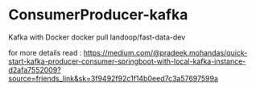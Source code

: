 # ConsumerProducer-kafka

Kafka with Docker
docker pull landoop/fast-data-dev

for more details read :
https://medium.com/@pradeek.mohandas/quick-start-kafka-producer-consumer-springboot-with-local-kafka-instance-d2afa7552009?source=friends_link&sk=3f9492f92c1f14b0eed7c3a57697599a